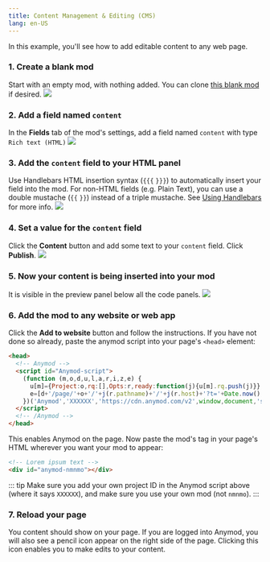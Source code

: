 ```yaml
---
title: Content Management & Editing (CMS)
lang: en-US
---
```


In this example, you'll see how to add editable content to any web page.

### 1. Create a blank mod

Start with an empty mod, with nothing added. You can clone [this blank mod](https://anymod.com/mod/llaba) if desired.
<img src="https://res.cloudinary.com/component/image/upload/c_scale,w_1200/v1534372573/cms-01_njksxm.png"/>

### 2. Add a field named `content`

In the **Fields** tab of the mod's settings, add a field named `content` with type `Rich text (HTML)`
<img src="https://res.cloudinary.com/component/image/upload/c_scale,w_1200/v1534372573/cms-02_cyynqb.png"/>

### 3. Add the `content` field to your HTML panel

Use Handlebars HTML insertion syntax (`{{{` `}}}`) to automatically insert your field into the mod. For non-HTML fields (e.g. Plain Text), you can use a double mustache (`{{` `}}`) instead of a triple mustache.  See [Using Handlebars](/examples/handlebars.html) for more info.
<img src="https://res.cloudinary.com/component/image/upload/c_scale,w_1200/v1534372573/cms-03_figr30.png"/>

### 4. Set a value for the `content` field

Click the **Content** button and add some text to your `content` field. Click **Publish**.
<img src="https://res.cloudinary.com/component/image/upload/c_scale,w_1200/v1534372573/cms-04_ukwr7h.png"/>

### 5. Now your content is being inserted into your mod

It is visible in the preview panel below all the code panels.
<img src="https://res.cloudinary.com/component/image/upload/c_scale,w_1200/v1534372573/cms-05_wrrfav.png"/>

### 6. Add the mod to any website or web app

Click the **Add to website** button and follow the instructions.  If you have not done so already, paste the anymod script into your page's `<head>` element:

```html
<head>
  <!-- Anymod -->
  <script id="Anymod-script">
    (function (m,o,d,u,l,a,r,i,z,e) {
      u[m]={Project:o,rq:[],Opts:r,ready:function(j){u[m].rq.push(j)}};function j(s){return encodeURIComponent(btoa(s))};z=l.getElementById(m+'-'+a);r=u.location;
      e=[d+'/page/'+o+'/'+j(r.pathname)+'/'+j(r.host)+'?t='+Date.now(),d];e.map(function(w){i=l.createElement(a);i.defer=1;i.src=w;z.parentNode.insertBefore(i,z);});
    })('Anymod','XXXXXX','https://cdn.anymod.com/v2',window,document,'script',{});
  </script>
  <!-- /Anymod -->
</head>
```

This enables Anymod on the page.  Now paste the mod's tag in your page's HTML wherever you want your mod to appear:

```html
<!-- Lorem ipsum text -->
<div id="anymod-nmnmo"></div>
```

::: tip
Make sure you add your own project ID in the Anymod script above (where it says `XXXXXX`), and make sure you use your own mod (not `nmnmo`).
:::

### 7. Reload your page

You content should show on your page.  If you are logged into Anymod, you will also see a pencil icon appear on the right side of the page.  Clicking this icon enables you to make edits to your content.